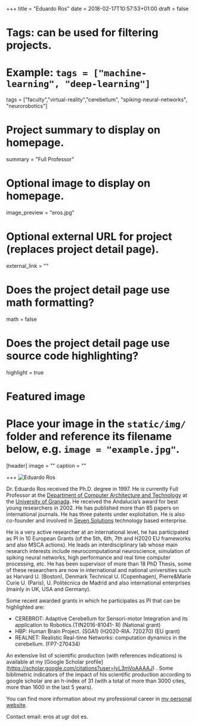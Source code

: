 +++
title = "Eduardo Ros"
date = 2018-02-17T10:57:53+01:00
draft = false

# Tags: can be used for filtering projects.
# Example: `tags = ["machine-learning", "deep-learning"]`
tags = ["faculty","virtual-reality","cerebellum", "spiking-neural-networks", "neurorobotics"]

# Project summary to display on homepage.
summary = "Full Professor"

# Optional image to display on homepage.
image_preview = "eros.jpg"

# Optional external URL for project (replaces project detail page).
external_link = ""

# Does the project detail page use math formatting?
math = false

# Does the project detail page use source code highlighting?
highlight = true

# Featured image
# Place your image in the `static/img/` folder and reference its filename below, e.g. `image = "example.jpg"`.
[header]
image = ""
caption = ""

+++
![Eduardo Ros](/img/eros.jpg)

Dr. Eduardo Ros received the Ph.D. degree in 1997. He is currently Full Professor at the [Department of Computer Architecture and Technology](https://atc.ugr.es/) at the [University of Granada](https://www.ugr.es). He received the Andalucia’s award for best young researchers in 2002. He has published more than 85 papers on international journals. He has three patents under exploitation. He is also co-founder and involved in [Seven
Solutions](http://sevensols.com/) technology based enterprise.

He is a very active researcher at an international level, he has participated as PI in 10 European Grants (of the 5th, 6th, 7th and H2020 EU frameworks and also MSCA actions). He leads an interdisciplinary lab whose main research interests include neurocomputational neuroscience, simulation of spiking neural networks, high performance and real time computer processing, etc. He has been supervisor of more than 18 PhD Thesis, some of these researchers are now in international and national universities such as Harvard U. (Boston), Denmark Technical U. (Copenhagen), Pierre&Marie Curie U. (Paris), U. Politécnica de Madrid and also international enterprises (mainly in UK, USA and Germany).

Some recent awarded grants in which he participates as PI that can be highlighted are:
* CEREBROT: Adaptive Cerebellum for Sensori-motor Integration and its application to Robotics.(TIN2016-81041- R) (National grant)
* HBP: Human Brain Project. (SGA1) (H2020-RIA. 720270) (EU grant)
* REALNET: Realistic Real-time Networks: computation dynamics in the cerebellum. (FP7-270434)

An extensive list of scientific production (with references indications) is available at my [Google Scholar profile] (https://scholar.google.com/citations?user=lyL3mVoAAAAJ) . Some biblimetric indicators of the impact of his scientific production according to google scholar are an h-index of 31 (with a total of more than 3000 cites, more than 1600 in the last 5 years).

You can find more information about my professional career in [my personal website](http://www.ugr.es/~eros/).

Contact email: eros at ugr dot es.
